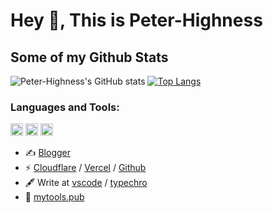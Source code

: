 # Hey 👋, This is Peter-Highness

## Some of my Github Stats

![Peter-Highness's GitHub stats](https://github-readme-stats.vercel.app/api?username=Peter-Highness&show_icons=true&theme=radical)
[![Top Langs](https://github-readme-stats.vercel.app/api/top-langs/?username=Peter-Highness&layout=compact&theme=radical)](https://github.com/anuraghazra/github-readme-stats)


### Languages and Tools:

<code><img height="20" src="https://cdn.jsdelivr.net/gh/Peter-Highness/free@2a4b249f98158e14b7e4fde6e7597ce8b5c34500/2021/02/02/f4b420377beb0043bcc103707bdbbee9.png" alt="vue"></code>
<code><img height="20" src="https://cdn.jsdelivr.net/gh/Peter-Highness/free@ac1b23c81c52d162ee18a6f97eff89ee6e2d14cd/2021/02/02/25adc70891522fe1499e49e0cd6fa5d4.png" alt="python"></code>
<code><img height="20" src="https://cdn.jsdelivr.net/gh/Peter-Highness/free@9c0c252c523b42b9c068f82600a252cd2146a453/2021/02/02/b4efe584da75b415512d7a77948f2706.png" alt="nodejs"></code>

- ✍️ [Blogger](https://blog.mrqian.top)
- ⚡ [Cloudflare](https://workers.cloudflare.com) / [Vercel](https://vercel.com) / [Github](https://github.com)
- 🖋  Write at [vscode](https://code.visualstudio.com/) / [typechro](https://www.typora.io/)
- 🎉 [mytools.pub](https://mytools.pub)
